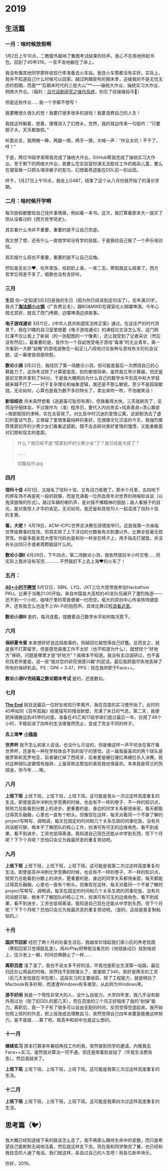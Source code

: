 # 2019

## 生活篇

### 一月：啥时候放假啊

1月2日上午10点，二教窗外敲响了集图考试结束的铃声。我心不在焉地拎起书包，回到了45甲316，一言不发地躺在了床上。

我没有像其他同学那样收拾行李准备去火车站。我连火车票都没有买好。实际上，我并不知道自己什么时候可以回家。越过荆棘密布的期末季，迎接我的不是无忧无虑的假期，而是**“后期末时代的三座大山”**——操统大作业、操统实习大作业、网络大作业。（福利：[当代话剧研究之操作系统](http://www.bilibili.com/video/av17794295)，别忘了给操操投币🧐）

但是这些作业……我一个字都不想写！

我要睡很久很久的觉！我要打很多很多的游戏！我要浪费自己的人生！

我就这样躺着，想着，慢慢进入了幻想乡。忽然，我的耳边传来一句低吟：“只要胆子大，天天都放假。”

听罢此言，我两眼一睁，两腿一蹬，两手一撑，大喊一声：“作业太坑！不干了，哼！”

于是，两位16级学弟帮我完成了操统大作业，GitHub帮我完成了操统实习大作业。至于剩下的网络大作业，我要么在实验室扮演无法胜任工作的痴呆儿童，要么在寝室做一只把头埋进被子的鸵鸟，幻想着奇迹能在DDL前一刻出现。

终于，1月27日上午10点，我坐上G487，结束了这个从八月份就开始了的漫长学期。

### 二月：啥时候开学啊

每次放假都要给自己找件事情做，例如看一本书。这次，我打算看那本大一就买了但从没看过的《西方哲学简史》。

其实看什么书并不重要，重要的是不让自己空虚。

我又想了想，还有什么一直想学却没有学的技能，于是我给自己报了一个声乐培训班。

其实报什么班也不重要，重要的是不让自己后悔。

然后是去长沙❤️、吃年夜饭、给奶奶上香。一来二去，寒假就这么结束了。西方哲学忘得差不多了，唱歌也没有变好听。

### 三月

**生日** 你一定知道3月3日是我的生日（因为你已经读到这句话了）。去年满20岁，我点了[**淘汰郎小火锅**](http://www.taotailang.cn)（广告费五毛），跟BG&MWD在寝室吃火锅嚯啤酒。今年心情尤其好，就去了西门烤翅，边嚯啤酒边讲故事。

**电子游戏通论** 3月11日，《中华人民共和国宪法修正案》通过。在这庄严的时代背景下，我在31楼的自习室里想着《电子游戏通论》的课程论文该怎么写。这门网红课不仅让我上了新闻（的一张配图的一个像素），还让我受到了记者采访（然后没有然后）。最重要的是，我作为一个自幼饱受电子游戏“毒害”的无业青年，第一次看到一大群“幼稚”的游戏迷聚在一起正儿八经地讨论各种与游戏有关的社会议题，这一幕使我倍感欣慰。

**数论小测** 3月22日，我经历了第一场数论小测，但可能是最后一次燃烧自己的心算能力了。这场考试除了计算密度高，别的都很简单。虽然我忘带计算器，但还是提前交卷并拿到了94分。于是我大概明白为什么自己的数学水平到高中和大学就越来越不行了——对于复杂理论和抽象逻辑，我还是不那么敏锐，至少不是超级敏锐。无论如何，心算也是我为数不多的特长了，拿出来吹一吹，不怕被笑话！

**新垣结衣** 月末突然想看《逃避虽可耻但有用》，但我看得太快，三天就刷完了，反而没仔细体会。不过我作为（准）程序员，要代入内向务实+纯真善良+清心寡欲+按部就班的津崎，实在太容易了。对比高中时沉迷的爱情公寓，这部剧洗去了虚幻的童话气息，又保留了爱情里最纯粹的美好。在偶像文化泛滥的今天，我强烈推荐情窦初开的少男少女们看看这部剧，既不会击碎对美好爱情的憧憬，又能勇敢面对幻想和现实的差距。

> 什么？我已经不是“情窦初开的少男少女”了？我已经是大叔了？
>
> ……
>
> 切腹自尽.jpg

### 四月

**信科十佳** 4月1日，又报名了信科十佳，又有动力练歌了。那半个月里，五四地下的停车场不再是死一般的寂静，而是充满着一位热血青年对世界的呐喊和诉说（以鬼哭狼嚎的形式）。路过车辆的喇叭声，是对我不懈精神的鼓励；路人看猴子的目光，是对我惊人才华的肯定。无论如何，我还是和其他10人一起混进了信科十佳的复赛。

**看，大佬！** 4月19日，ACM-ICPC世界总决赛在邱德拔举行。这是我第一次亲临世界级赛事的现场，但其实除了上下浮动的分数板有点刺激以外，比赛全程毫无观赏性。你最多能发现大佬写代码也是和你一样坐在椅子上，用手指击打键盘，并没有长出四只手或者两颗脑袋什么的。

**数论小测II** 4月26日，下午四点，第二场数论小测，我依然提前半小时交卷……但实际上我并没有写完…………不然我赶不上去上海❤️的火车了！

### 五月：

**[40+小时不睡觉](https://muzhi.baidu.com/question/1116830681493555579.html)** 5月12日，SBN、LYQ、JXT三位大佬带我参加Hackathon PKU。比赛于当晚21:00开始，来自中国各大高校的40支队伍展开了激烈角逐——还不到一个小时，咖啡厅里的零食便被一扫而空。偌大的双创中心传来阵阵键盘声，还有我怎么也连不上Wi-Fi的抱怨声。具体比赛过程[请看这里](https://daichao1997.github.io/extra/hackathon.html)。

**数论小测III** 是的，每月连载，提醒着自己数学水平如何每况愈下。

### 六月

**保研夏令营** 本来想好好说这段故事的，但越回忆越觉得自己好蠢。总而言之，就是我不打算留学，但是感觉直接工作不太好（也不知道为什么），就想找个“好地方”保研。问题是哪里才是“好地方”？我根本不知道。我没有主动调研过，也不喜欢找老师套瓷，说一些“我对您的研究很感兴趣”的屁话。最后我颜面尽失地丢掉了所有的保研机会。PS：GPA = 3.47。PPS：现在我供职于Face++。

**数论小测IV完结篇之数论期末考试** 是的，还是数论。

### 七月

**[The End](https://daichao1997.github.io/extra/2019-7.html)** 刚目送最后一位好友收拾行李离开，我在百度的实习便开始了。此时的45甲如同《百年孤独》结尾描写的残垣断壁，充满了末日的气息。第二天，我便把床铺搬运到45甲的对面，准备在45乙和17级学弟们度过最后一年。仅用了48个小时，平稳前进了四年的生活便戛然而止，变成了完全不同的样子。

**去上海❤️** **[小插曲](https://daichao1997.github.io/extra/xian.html)**

**世界杯** 我不怎么和家人说话，也没什么可说的，但是像这样一声不吭坐在客厅看世界杯，还是有一种在学校体会不到的安宁的感觉。这一届我最喜欢的两个球队是俄罗斯和克罗地亚，前者硬扛掉了西班牙，后者更是硬扛硬扛再硬扛杀入决赛。我对这种弱队逆袭情有独钟，上届哥斯达黎加的表现我也很喜欢。本来我是荷兰的伪球迷，但今年……唉。

### 八月

**上班下班** 上班下班，上班下班，上班下班。这可能是我头一次过这样高度重复的生活。即使是高中冲刺化学竞赛的时候，也会有不一样的卷子、不一样的知识点，努努力总能看到分数上的进步。更重要的是，身边的同学关系都很亲密，每天都能过得其乐融融，心里也一直有个盼头。但像现在这样，每天对着同一个不甚了解的project写啊写、调啊调，每天在固定的时间和几个关系生疏的同事吃饭，没有共同话题可聊，根本不了解团队的核心工作，扮演可有可无的边缘角色，看不到成果，看不到进步，工资也低得离谱。我知道自己现在还能从中学到东西，但下个月呢？下下个月呢？恐怕只会沦为我最厌恶的重复劳动吧。

### 九月

**上班下班** 上班下班，上班下班，上班下班。这可能是我第二次过这样高度重复的生活。即使是高中冲刺化学竞赛的时候，也会有不一样的卷子、不一样的知识点，努努力总能看到分数上的进步。更重要的是，身边的同学关系都很亲密，每天都能过得其乐融融，心里也一直有个盼头。但像现在这样，每天对着同一个不甚了解的project写啊写、调啊调，每天在固定的时间和几个关系生疏的同事吃饭，没有共同话题可聊，根本不了解团队的核心工作，扮演可有可无的边缘角色，看不到成果，看不到进步，工资也低得离谱。我知道自己现在还能从中学到东西，但下个月呢？下下个月呢？恐怕只会沦为我最厌恶的重复劳动吧。（是的，这段是我复制粘贴的。）

### 十月

**国庆节回家** 经历了两个月的社畜生活后，我越发珍惜起我们家小区的养老氛围（寒假回家只觉得脏乱差）。用AirPlay把寒假没看完的《地球脉动2》投到电视上，往沙发上一躺，时间仿佛静止了一样……

**离职百度** 溜了溜了。我也不说太多不好的话，毕竟也是职业生涯第一站路。最后归还办公用品的时候，突然找不到转接头了，直接赔了340，刚好是两天的工资（前几天发现就在书包里）。这段实习的主要收获，除了工程能力，就是明白了Macbook有多好用，而渣渣Windows有多难受，从此转为Windows黑。

**游手好闲** 我是一个惰性非常大的人，没什么自驱力。大学四年里，我几乎没有额外用过功（除了赶DDL的那几天），而在百度的三个月正好锻炼了我的“耐操”能力。离职后，我一下子有了很多可以自由支配的时间，反而觉得空虚起来。我开始仿照上班时的作息，把上班改成去理教自习，突然觉得自己四年来要是能像这样努力，是不是就……算了吧，我高中和初中也是这么想的。

### 十一月

**继续实习** 原本打算来年春招再找工作的我，突然接到同学的邀请，内推我去Face++实习。虽然我对算法一窍不通，但还是厚着脸皮投了（毕竟生活费告急）。然后我就来了。

**上班下班** 上班下班，上班下班，上班下班。这可能是我第三次过这样高度重复的生活。

### 十二月

**上班下班** 上班下班，上班下班，上班下班。这可能是我第四次过这样高度重复的生活。

## 思考篇（🐦）

我大概已经知道接下来的路该怎么走了。我不再那么期待生命中的变数，而只是希望自己能默默无闻地活着，然后就这样走下去。现在我和同学聚完了餐，也已经和我挂念的人通了电话。我们就这样，各自过自己的人生吧！祝各位新年快乐。

你好，2019。